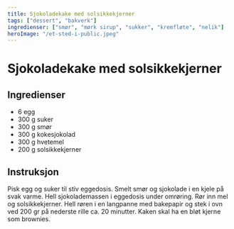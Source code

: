 ```yaml
---
title: Sjokoladekake med solsikkekjerner
tags: ["dessert", "bakverk"]
ingredienser: ["smør", "mørk sirup", "sukker", "kremfløte", "nelik"]
heroImage: "/et-sted-i-public.jpeg"
---
```


# Sjokoladekake med solsikkekjerner

## Ingredienser

- 6 egg
- 300 g suker
- 300 g smør
- 300 g kokesjokolad
- 300 g hvetemel
- 200 g solsikkekjerner

## Instruksjon

Pisk egg og suker til stiv eggedosis. Smelt smør og sjokolade i en kjele på svak varme. Hell sjokolademassen i eggedosis under omrøring. Rør inn mel og solsikkekjerner. Hell røren i en langpanne med bakepapir og stek i ovn ved 200 gr på nederste rille ca. 20 minutter. Kaken skal ha en bløt kjerne som brownies.
